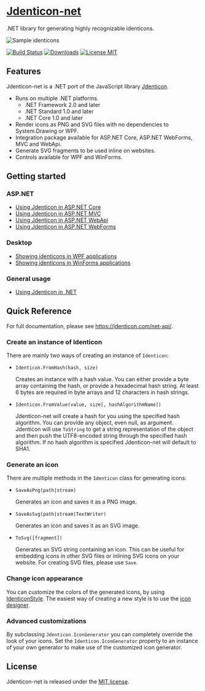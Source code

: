 # [Jdenticon-net](https://jdenticon.com)
.NET library for generating highly recognizable identicons.

![Sample identicons](https://jdenticon.com/hosted/github-samples.png)

[![Build Status](https://img.shields.io/github/actions/workflow/status/dmester/jdenticon-net/build.yml?branch=master)](https://github.com/dmester/jdenticon-net/actions)
[![Downloads](https://img.shields.io/nuget/dt/Jdenticon-net.svg)](https://www.nuget.org/packages/Jdenticon-net/)
[![License MIT](https://img.shields.io/badge/license-MIT-green.svg)](https://github.com/dmester/jdenticon-net/blob/master/LICENSE.txt)

## Features
Jdenticon-net is a .NET port of the JavaScript library [Jdenticon](https://github.com/dmester/jdenticon).

* Runs on multiple .NET platforms.
  * .NET Framework 2.0 and later
  * .NET Standard 1.0 and later
  * .NET Core 1.0 and later
* Render icons as PNG and SVG files with no dependencies to System.Drawing or WPF.
* Integration package available for ASP.NET Core, ASP.NET WebForms, MVC and WebApi.
* Generate SVG fragments to be used inline on websites.
* Controls available for WPF and WinForms.

## Getting started

### ASP.NET
* [Using Jdenticon in ASP.NET Core](https://jdenticon.com/get-started/aspnet-core.html)
* [Using Jdenticon in ASP.NET MVC](https://jdenticon.com/get-started/aspnet-mvc.html)
* [Using Jdenticon in ASP.NET WebApi](https://jdenticon.com/get-started/aspnet-webapi.html)
* [Using Jdenticon in ASP.NET WebForms](https://jdenticon.com/get-started/aspnet-webforms.html)

### Desktop
* [Showing identicons in WPF applications](https://jdenticon.com/get-started/wpf.html)
* [Showing identicons in WinForms applications](https://jdenticon.com/get-started/winforms.html)

### General usage
* [Using Jdenticon in .NET](https://jdenticon.com/get-started/generic-net.html)

## Quick Reference
For full documentation, please see https://jdenticon.com/net-api/.

### Create an instance of Identicon
There are mainly two ways of creating an instance of `Identicon`:

* `Identicon.FromHash(hash, size)`

  Creates an instance with a hash value. You can either provide a byte array containing the hash, or 
  provide a hexadecimal hash string. At least 6 bytes are required in byte arrays and 12 characters 
  in hash strings.
  
* `Identicon.FromValue(value, size[, hashAlgorithmName])`

  Jdenticon-net will create a hash for you using the specified hash algorithm. You can provide any 
  object, even null, as argument. Jdenticon will use `ToString` to get a string representation of the 
  object and then push the UTF8-encoded string through the specified hash algorithm. If no hash 
  algorithm is specified Jdenticon-net will default to SHA1.

### Generate an icon
There are multiple methods in the `Identicon` class for generating icons:

* `SaveAsPng(path|stream)`

  Generates an icon and saves it as a PNG image.
  
* `SaveAsSvg(path|stream|TextWriter)`

  Generates an icon and saves it as an SVG image.
  
* `ToSvg([fragment])`

  Generates an SVG string containing an icon. This can be useful for embedding icons in other SVG files or
  inlining SVG icons on your website. For creating SVG files, please use `Save`.
  
### Change icon appearance
You can customize the colors of the generated icons, by using [IdenticonStyle](https://jdenticon.com/net-api/T_Jdenticon_IdenticonStyle.html). The easiest way of creating a new style is to use the [icon designer](https://jdenticon.com/icon-designer.html).
  
### Advanced customizations
By subclassing `Jdenticon.IconGenerator` you can completely override the look of your icons. Set the
`Identicon.IconGenerator` property to an instance of your own generator to make use of the customized 
icon generator.

## License
Jdenticon-net is released under the [MIT license](https://github.com/dmester/jdenticon-net/blob/master/LICENSE.txt).
